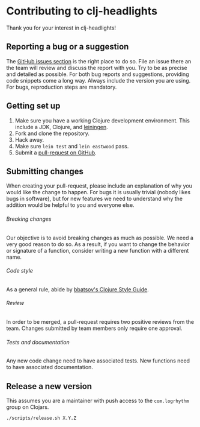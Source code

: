 # Contributing to clj-headlights

Thank you for your interest in clj-headlights!

## Reporting a bug or a suggestion

The [GitHub issues section](https://github.com/logrhythm-oss/clj-headlights/issues) is the right place to do so. File an issue there an the team will review and discuss the report with you. Try to be as precise and detailed as possible. For both bug reports and suggestions, providing code snippets come a long way. Always include the version you are using. For bugs, reproduction steps are mandatory.

## Getting set up

1. Make sure you have a working Clojure development environment. This include a JDK, Clojure, and [leiningen](https://github.com/technomancy/leiningen).
2. Fork and clone the repository.
3. Hack away.
4. Make sure `lein test` and `lein eastwood` pass.
5. Submit a [pull-request on GitHub](https://github.com/logrhythm-oss/clj-headlights/pulls).

## Submitting changes

When creating your pull-request, please include an explanation of why you would like the change to happen. For bugs it is usually trivial (nobody likes bugs in software), but for new features we need to understand why the addition would be helpful to you and everyone else.

###### Breaking changes

Our objective is to avoid breaking changes as much as possible. We need a very good reason to do so. As a result, if you want to change the behavior or signature of a function, consider writing a new function with a different name.

###### Code style

As a general rule, abide by [bbatsov's Clojure Style Guide](https://github.com/bbatsov/clojure-style-guide).

###### Review

In order to be merged, a pull-request requires two positive reviews from the team. Changes submitted by team members only require one approval.

###### Tests and documentation

Any new code change need to have associated tests. New functions need to have associated documentation.


## Release a new version

This assumes you are a maintainer with push access to the `com.logrhythm` group on Clojars.

```bash
./scripts/release.sh X.Y.Z
```
